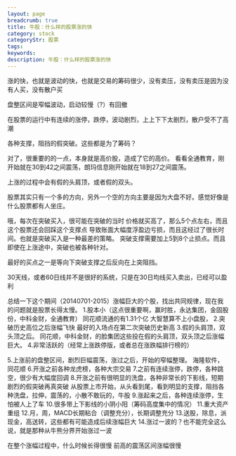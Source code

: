 ```yaml
---
layout: page
breadcrumb: true
title: 牛股：什么样的股票涨的快
category: stock
categoryStr: 股票
tags: 
keywords: 
description: 牛股：什么样的股票涨的快
---
```




涨的快，也就是波动的快，也就是交易的筹码很少，没有卖压，没有卖压是因为没有人买，没有散户买


盘整区间是窄幅波动，启动较慢（?）有回撤

在股票的运行中有连续的涨停，跌停，波动剧烈，上上下下太剧烈，散户受不了高潮

各种支撑，阻挡的假突破。这些都是为了筹码？

对了，很重要的的一点，本身就是高价股，造成了它的高价。
看看全通教育，刚开始就在30到42之间震荡，朗玛信息刚开始就在18到27之间震荡。

上涨的过程中会有假的头肩顶，或者假的双头。

股票其实只有一个多的方向，另外一个空的方向主要是因为大盘不好。感觉好像是什么股票都有人坐庄。

哦，每次在突破买入，很可能在突破的当时  价格就买高了，那么5个点左右，而且这个股票还会回踩这个支撑点
导致账面大幅度浮盈边亏损，而且这经过了很长时间。也就是突破买入是一种最差的策略。
突破支撑需要加上5到8个止损点。而且即使在上涨途中，突破也被各种针对。


最好的买点之一是等向下突破支撑之后反向在上突阻挡。

30天线，或者60日线并不是很好的系统，只是在30日均线买入卖出，已经可以盈利

总结一下这个期间（20140701-2015）涨幅巨大的个股，找出共同规律，现在我的问题就是股票长得太慢。
1.股本小（这点很重要啊，赢时胜，永达集团，金固股份，中科金财，全通教育）
同花顺流通的有1.31个亿
大智慧算不上小盘股，
2.突破历史高位之后涨幅飞快
最好的入场点在第二次突破历史新高
3.假的头肩顶，双头顶之后。
同花顺，中科金财，的脸集团这些投在假的头肩顶，双头顶之后涨幅巨大。
4.非常活跃的（经常上涨跌停版，或者总在涨跌幅排行榜的）



5.上涨前的盘整区间，剧烈巨幅震荡，涨过之后，开始的窄幅整理。
海隆软件，同花顺
6.开涨之前各种龙虎榜，各种大宗交易
7.之前有连续涨停，跌停，各种跳空，很少有大幅度回调
8.开涨之前有很明显的洗盘，各种非常长的下影线，短期剧烈的假突破再真突破
从股票上市开始，从头看到尾，看到明显的支撑，阻挡各种洗盘，拉伸，震荡的，小散不敢玩的，牛股
9.涨起来之后，各种连续涨停，生怕被人上了车
10.很多带上下影线的小阴小阳（筹码高度集中的情况）
11.重大资产重组
12.月，周，MACD长期粘合（调整充分），长期调整充分
13.送股，除息，派现金，高送转，这些都有可能造成后续涨幅巨大
14.涨过一波的？也不能完全这么说，就是那种从牛熊分界开始涨过一波



在整个涨幅过程中，什么时候长得很慢 
前高的震荡区间涨幅很慢


